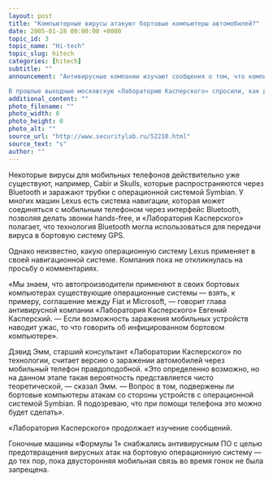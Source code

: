 ```yaml
---
layout: post
title: "Компьютерные вирусы атакуют бортовые компьютеры автомобилей?"
date: 2005-01-28 00:00:00 +0000
topic_id: 3
topic_name: "Hi-tech"
topic_slug: hitech
categories: [hitech]
subtitle: ""
announcement: "Антивирусные компании изучают сообщения о том, что компьютерные вирусы будто бы атакуют бортовые компьютеры автомобилей.

В прошлые выходные московскую «Лабораторию Касперского» спросили, как дезинфицировать бортовые компьютеры нескольких моделей Lexus: LX470, LS430 и Landcruiser 100. Они якобы заразились через мобильный телефон."
additional_content: ""
photo_filename: ""
photo_width: 0
photo_height: 0
photo_alt: ""
source_url: "http://www.securitylab.ru/52210.html"
source_text: "s"
author: ""
---
```

Некоторые вирусы для мобильных телефонов действительно уже существуют, например, Cabir и Skulls, которые распространяются через Bluetooth и заражают трубки с операционной системой Symbian. У многих машин Lexus есть система навигации, которая может соединяться с мобильным телефоном через интерфейс Bluetooth, позволяя делать звонки hands-free, и «Лаборатория Касперского» полагает, что технология Bluetooth могла использоваться для передачи вируса в бортовую систему GPS.

Однако неизвестно, какую операционную систему Lexus применяет в своей навигационной системе. Компания пока не откликнулась на просьбу о комментариях.

«Мы знаем, что автопроизводители применяют в своих бортовых компьютерах существующие операционные системы — взять, к примеру, соглашение между Fiat и Microsoft, — говорит глава антивирусной компании «Лаборатория Касперского» Евгений Касперский. — Если возможность заражения мобильных устройств наводит ужас, то что говорить об инфицированном бортовом компьютере».

Дэвид Эмм, старший консультант «Лаборатории Касперского» по технологии, считает версию о заражении автомобилей через мобильный телефон правдоподобной. «Это определенно возможно, но на данном этапе такая вероятность представляется чисто теоретической, — сказал Эмм. — Вопрос в том, подвержены ли бортовые компьютеры атакам со стороны устройств с операционной системой Symbian. Я подозреваю, что при помощи телефона это можно будет сделать».

«Лаборатория Касперского» продолжает изучение сообщений.

Гоночные машины «Формулы 1» снабжались антивирусным ПО с целью предотвращения вирусных атак на бортовую операционную систему — до тех пор, пока двусторонняя мобильная связь во время гонок не была запрещена.
